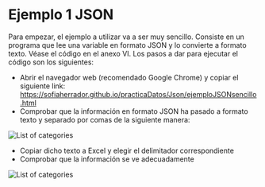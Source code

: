 # Ejemplo 1 JSON

Para empezar, el ejemplo a utilizar va a ser muy sencillo. Consiste en un programa que lee una variable en formato JSON y lo convierte a formato texto. Véase el código en el anexo VI.
Los pasos a dar para ejecutar el código son los siguientes:
- Abrir el navegador web (recomendado Google Chrome) y copiar el siguiente link:
<https://sofiaherrador.github.io/practicaDatos/Json/ejemploJSONsencillo.html>
- Comprobar que la información en formato JSON ha pasado a formato texto y separado por comas de la siguiente manera:

![List of categories](https://sofiaherrador.github.io/practicaDatos/fotos/fotos/CapturaJson6.JPG)
- Copiar dicho texto a Excel y elegir el delimitador correspondiente
- Comprobar que la información se ve adecuadamente

![List of categories](https://sofiaherrador.github.io/practicaDatos/fotos/fotos/Capture%209.PNG)
